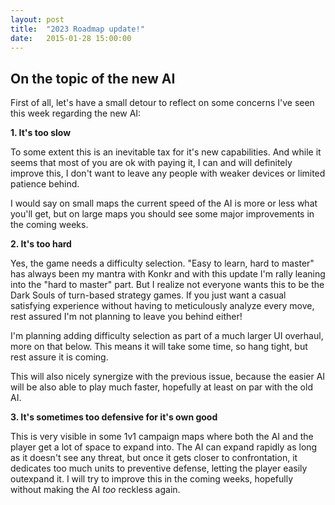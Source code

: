 ```yaml
---
layout: post
title:  "2023 Roadmap update!"
date:   2015-01-28 15:00:00
---
```


## On the topic of the new AI

First of all, let's have a small detour to reflect on some concerns I've seen this week regarding the new AI:

**1. It's too slow**

To some extent this is an inevitable tax for it's new capabilities. And while it seems
that most of you are ok with paying it, I can and will definitely improve this, I don't want to 
leave any people with weaker devices or limited patience behind.

I would say on small maps the current speed of the AI is more or less what you'll get,
but on large maps you should see some major improvements in the coming weeks. 

**2. It's too hard**

Yes, the game needs a difficulty selection. "Easy to learn, hard to master" has always been my mantra with Konkr 
and with this update I'm rally leaning into the "hard to master" part. But I realize not everyone wants this to
be the Dark Souls of turn-based strategy games. If you just want a casual satisfying experience without having 
to meticulously analyze every move, rest assured I'm not planning to leave you behind either!

I'm planning adding difficulty selection as part of a much larger UI overhaul, more on that below. This means it will
take some time, so hang tight, but rest assure it is coming.

This will also nicely synergize with the previous issue, because the easier AI will be also able to play much faster,
hopefully at least on par with the old AI.

**3. It's sometimes too defensive for it's own good**

This is very visible in some 1v1 campaign maps where both the AI and the player get a lot of space to expand into. 
The AI can expand rapidly as long as it doesn't see any threat, but once it gets closer to confrontation,
it dedicates too much units to preventive defense, letting the player easily outexpand it. I will try to improve this
in the coming weeks, hopefully without making the AI *too* reckless again.

